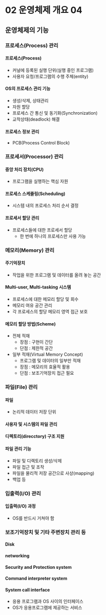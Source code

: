 # 02 운영체제 개요 04

## 운영체제의 기능

### 프로세스(Process) 관리

#### 프로세스(Process)

- 커널에 등록된 실행 단위(실행 중인 프로그램)
- 사용자 요청/프로그램의 수행 주체(entity)

#### OS의 프로세스 관리 기능

- 생성/삭제, 상태관리
- 자원 할당
- 프로세스 간 통신 및 동기화(Synchronization)
- 교착상태(deadlock) 해결

#### 프로세스 정보 관리

- PCB(Process Control Block)



### 프로세서(Processor) 관리

#### 중앙 처리 장치(CPU)

- 프로그램을 실행하는 핵심 자원

#### 프로세스 스케줄링(Scheduling)

- 시스템 내의 프로세스 처리 순서 결정

#### 프로세서 할당 관리

- 프로세스들에 대한 프로세서 할당
  - 한 번에 하나의 프로세스만 사용 가능



### 메모리(Memory) 관리

#### 주기억장치

- 작업을 위한 프로그램 및 데이터를 올려 놓는 공간

#### Multi-user, Multi-tasking 시스템

- 프로세스에 대한 메모리 할당 및 회수
- 메모리 여유 공간 관리
- 각 프로세스의 할당 메모리 영역 접근 보호

#### 메모리 할당 방법(Scheme)

- 전체 적재
  - 장점 : 구현이 간단
  - 단점 : 제한적 공간
- 일부 적재(Virtual Memory Concept)
  - 프로그램 및 데이터의 일부만 적재
  - 장점 : 메모리의 효율적 활용
  - 단점 : 보조기억장치 접근 필요



### 파일(File) 관리

#### 파일

- 논리적 데이터 저장 단위

#### 사용자 및 시스템의 파일 관리

#### 디렉토리(direcctory) 구조 지원

#### 파일 관리 기능

- 파일 및 디렉토리 생성/삭제
- 파일 접근 및 조작
- 파일을 물리적 저장 공간으로 사상(mapping)
- 백업 등



### 입출력(I/O) 관리

#### 입출력(I/O) 과정

- OS를 반드시 거쳐야 함



### 보조기억장치 및 기타 주변장치 관리 등

#### Disk

#### networking

#### Security and Protection system

#### Command interpreter system

#### System call interface

- 응용 프로그램과 OS 사이의 인터페이스
- OS가 응용프로그램에 제공하는 서비스